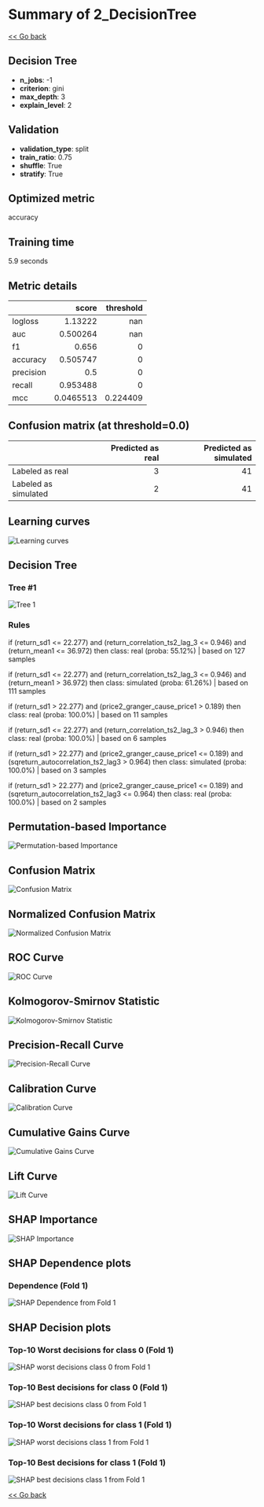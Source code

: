 # Summary of 2_DecisionTree

[<< Go back](../README.md)


## Decision Tree
- **n_jobs**: -1
- **criterion**: gini
- **max_depth**: 3
- **explain_level**: 2

## Validation
 - **validation_type**: split
 - **train_ratio**: 0.75
 - **shuffle**: True
 - **stratify**: True

## Optimized metric
accuracy

## Training time

5.9 seconds

## Metric details
|           |     score |   threshold |
|:----------|----------:|------------:|
| logloss   | 1.13222   |  nan        |
| auc       | 0.500264  |  nan        |
| f1        | 0.656     |    0        |
| accuracy  | 0.505747  |    0        |
| precision | 0.5       |    0        |
| recall    | 0.953488  |    0        |
| mcc       | 0.0465513 |    0.224409 |


## Confusion matrix (at threshold=0.0)
|                      |   Predicted as real |   Predicted as simulated |
|:---------------------|--------------------:|-------------------------:|
| Labeled as real      |                   3 |                       41 |
| Labeled as simulated |                   2 |                       41 |

## Learning curves
![Learning curves](learning_curves.png)

## Decision Tree 

### Tree #1
![Tree 1](learner_fold_0_tree.svg)

### Rules

if (return_sd1 <= 22.277) and (return_correlation_ts2_lag_3 <= 0.946) and (return_mean1 <= 36.972) then class: real (proba: 55.12%) | based on 127 samples

if (return_sd1 <= 22.277) and (return_correlation_ts2_lag_3 <= 0.946) and (return_mean1 > 36.972) then class: simulated (proba: 61.26%) | based on 111 samples

if (return_sd1 > 22.277) and (price2_granger_cause_price1 > 0.189) then class: real (proba: 100.0%) | based on 11 samples

if (return_sd1 <= 22.277) and (return_correlation_ts2_lag_3 > 0.946) then class: real (proba: 100.0%) | based on 6 samples

if (return_sd1 > 22.277) and (price2_granger_cause_price1 <= 0.189) and (sqreturn_autocorrelation_ts2_lag3 > 0.964) then class: simulated (proba: 100.0%) | based on 3 samples

if (return_sd1 > 22.277) and (price2_granger_cause_price1 <= 0.189) and (sqreturn_autocorrelation_ts2_lag3 <= 0.964) then class: real (proba: 100.0%) | based on 2 samples





## Permutation-based Importance
![Permutation-based Importance](permutation_importance.png)
## Confusion Matrix

![Confusion Matrix](confusion_matrix.png)


## Normalized Confusion Matrix

![Normalized Confusion Matrix](confusion_matrix_normalized.png)


## ROC Curve

![ROC Curve](roc_curve.png)


## Kolmogorov-Smirnov Statistic

![Kolmogorov-Smirnov Statistic](ks_statistic.png)


## Precision-Recall Curve

![Precision-Recall Curve](precision_recall_curve.png)


## Calibration Curve

![Calibration Curve](calibration_curve_curve.png)


## Cumulative Gains Curve

![Cumulative Gains Curve](cumulative_gains_curve.png)


## Lift Curve

![Lift Curve](lift_curve.png)



## SHAP Importance
![SHAP Importance](shap_importance.png)

## SHAP Dependence plots

### Dependence (Fold 1)
![SHAP Dependence from Fold 1](learner_fold_0_shap_dependence.png)

## SHAP Decision plots

### Top-10 Worst decisions for class 0 (Fold 1)
![SHAP worst decisions class 0 from Fold 1](learner_fold_0_shap_class_0_worst_decisions.png)
### Top-10 Best decisions for class 0 (Fold 1)
![SHAP best decisions class 0 from Fold 1](learner_fold_0_shap_class_0_best_decisions.png)
### Top-10 Worst decisions for class 1 (Fold 1)
![SHAP worst decisions class 1 from Fold 1](learner_fold_0_shap_class_1_worst_decisions.png)
### Top-10 Best decisions for class 1 (Fold 1)
![SHAP best decisions class 1 from Fold 1](learner_fold_0_shap_class_1_best_decisions.png)

[<< Go back](../README.md)
